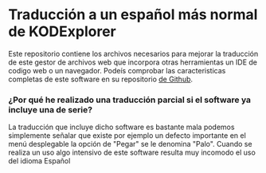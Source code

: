 # Traducción a un español más normal de KODExplorer
Este repositorio contiene los archivos necesarios para mejorar la traducción de este gestor de archivos web que incorpora otras herramientas un IDE de codigo web o un navegador. Podeís comprobar las caracteristicas completas de este software en su repositorio [de Github](https://github.com/kalcaddle/KODExplorer).

### ¿Por qué he realizado una traducción parcial si el software ya incluye una de serie?

La traducción que incluye dicho software es bastante mala podemos simplemente señalar que existe por ejemplo un defecto importante en el menú desplegable la opción de "Pegar" se le denomina "Palo". Cuando se realiza un uso algo intensivo de este software resulta muy incomodo el uso del idioma Español


